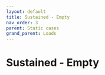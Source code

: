 ```yaml
---
layout: default
title: Sustained - Empty
nav_order: 3
parent: Static cases
grand_parent: Loads
---
```


# Sustained - Empty